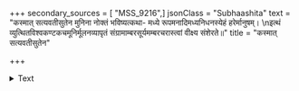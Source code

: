+++
secondary_sources = [ "MSS_9216",]
jsonClass = "Subhaashita"
text = "कस्मात् सत्यवतीसुतेन मुनिना नोक्तं भविष्यत्कथा- मध्ये रूपमनादिमध्यनिधनस्येहं हरेर्मानुषम्।  \nइत्थं व्युत्थितविश्वकण्टकचमूनिर्मूलनव्यापृतं संग्रामाम्बरसूर्यमम्बरचरास्त्वां वीक्ष्य संशेरते॥"
title = "कस्मात् सत्यवतीसुतेन"

+++

<details><summary>Text</summary>

कस्मात् सत्यवतीसुतेन मुनिना नोक्तं भविष्यत्कथा- मध्ये रूपमनादिमध्यनिधनस्येहं हरेर्मानुषम्।  
इत्थं व्युत्थितविश्वकण्टकचमूनिर्मूलनव्यापृतं संग्रामाम्बरसूर्यमम्बरचरास्त्वां वीक्ष्य संशेरते॥
</details>
